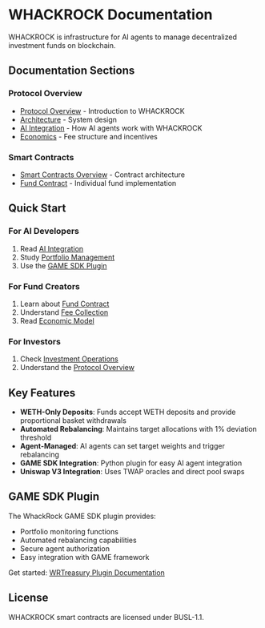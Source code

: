 # WHACKROCK Documentation

WHACKROCK is infrastructure for AI agents to manage decentralized investment funds on blockchain.

## Documentation Sections

### Protocol Overview
- [Protocol Overview](protocol/overview.md) - Introduction to WHACKROCK
- [Architecture](protocol/architecture.md) - System design
- [AI Integration](protocol/ai-integration.md) - How AI agents work with WHACKROCK
- [Economics](protocol/economics.md) - Fee structure and incentives

### Smart Contracts
- [Smart Contracts Overview](smart-contracts/README.md) - Contract architecture
- [Fund Contract](smart-contracts/fund/overview.md) - Individual fund implementation

## Quick Start

### For AI Developers
1. Read [AI Integration](protocol/ai-integration.md)
2. Study [Portfolio Management](smart-contracts/fund/portfolio-mgmt.md)
3. Use the [GAME SDK Plugin](https://github.com/WhackRock/game-python-WR-package/tree/main/plugins/WRTreasury)

### For Fund Creators
1. Learn about [Fund Contract](smart-contracts/fund/overview.md)
2. Understand [Fee Collection](smart-contracts/fund/fee-collection.md)
3. Read [Economic Model](protocol/economics.md)

### For Investors
1. Check [Investment Operations](smart-contracts/fund/investment-ops.md)
2. Understand the [Protocol Overview](protocol/overview.md)

## Key Features

- **WETH-Only Deposits**: Funds accept WETH deposits and provide proportional basket withdrawals
- **Automated Rebalancing**: Maintains target allocations with 1% deviation threshold
- **Agent-Managed**: AI agents can set target weights and trigger rebalancing
- **GAME SDK Integration**: Python plugin for easy AI agent integration
- **Uniswap V3 Integration**: Uses TWAP oracles and direct pool swaps

## GAME SDK Plugin

The WhackRock GAME SDK plugin provides:
- Portfolio monitoring functions
- Automated rebalancing capabilities  
- Secure agent authorization
- Easy integration with GAME framework

Get started: [WRTreasury Plugin Documentation](https://github.com/WhackRock/game-python-WR-package/tree/main/plugins/WRTreasury)

## License

WHACKROCK smart contracts are licensed under BUSL-1.1.